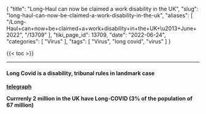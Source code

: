 {
    "title": "Long-Haul can now be claimed a work disability in the UK",
    "slug": "long-haul-can-now-be-claimed-a-work-disability-in-the-uk",
    "aliases": [
        "/Long-Haul+can+now+be+claimed+a+work+disability+in+the+UK+\u2013+June+2022",
        "/13709"
    ],
    "tiki_page_id": 13709,
    "date": "2022-06-24",
    "categories": [
        "Virus"
    ],
    "tags": [
        "Virus",
        "long covid",
        "virus"
    ]
}


{{< toc >}} 

---

#### Long Covid is a disability, tribunal rules in landmark case

 **[telegraph](https://www.telegraph.co.uk/news/2022/06/20/long-covid-disability-tribunal-rules-landmark-case/?WT.mc_id=e_DM5569&WT.tsrc=email&etype=Edi_GHS_New_Fri&utmsource=email&utm_medium=Edi_GHS_New_Fri20220624&utm_campaign=DM5569)** 

 **Currrenly 2 million in the UK have Long-COVID (3% of the population of 67 million)**